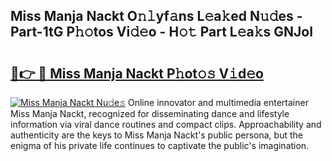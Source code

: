 ## Miss Manja Nackt O𝚗𝚕yf𝚊ns L𝚎a𝚔ed N𝚞𝚍es - Part-1tG P𝚑𝚘tos Vi𝚍𝚎o - H𝚘𝚝 Part L𝚎a𝚔s GNJol

# <h2><a href="http://kf66t6b.oniu.top/?m=Miss+Manja+Nackt">🔗👉 🔴 Miss Manja Nackt P𝚑ot𝚘𝚜 V𝚒d𝚎o</a></h2>

[![Miss Manja Nackt Nu𝚍e𝚜](https://i.imgur.com/0qMVB7G.gif)](http://kf66t6b.oniu.top/?m=Miss+Manja+Nackt)
Online innovator and multimedia entertainer Miss Manja Nackt, recognized for disseminating dance and lifestyle information via viral dance routines and compact clips. Approachability and authenticity are the keys to Miss Manja Nackt's public persona, but the enigma of his private life continues to captivate the public's imagination.  
